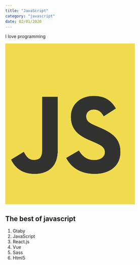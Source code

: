 ```yaml
---
title: "JavaScript"
category: "javascript"
date: 02/01/2020
---
```


I love programming

![JavaScrip](./images/js.png)

## The best of javascript

1. Gtaby
2. JavaScript
3. React.js
4. Vue
5. Sass
6. Html5
